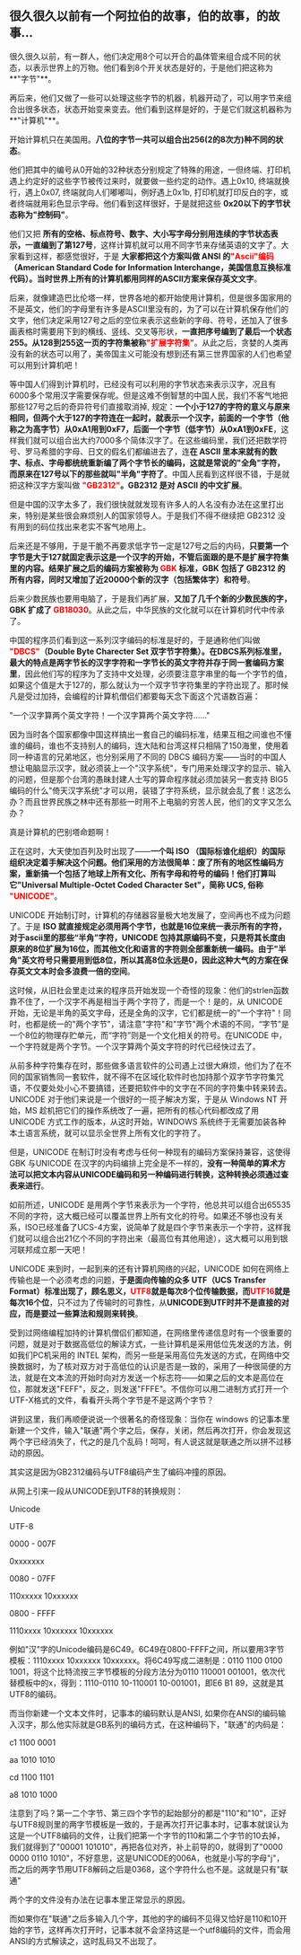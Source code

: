 ## 很久很久以前有一个阿拉伯的故事，伯的故事，的故事...
很久很久以前，有一群人，他们决定用8个可以开合的晶体管来组合成不同的状态，以表示世界上的万物。他们看到8个开关状态是好的，于是他们把这称为**"字节"**。

再后来，他们又做了一些可以处理这些字节的机器，机器开动了，可以用字节来组合出很多状态，状态开始变来变去。他们看到这样是好的，于是它们就这机器称为**"计算机"**。

开始计算机只在美国用。**八位的字节一共可以组合出256(2的8次方)种不同的状态**。

他们把其中的编号从0开始的32种状态分别规定了特殊的用途，一但终端、打印机遇上约定好的这些字节被传过来时，就要做一些约定的动作。遇上0x10, 终端就换行，遇上0x07, 终端就向人们嘟嘟叫，例好遇上0x1b, 打印机就打印反白的字，或者终端就用彩色显示字母。他们看到这样很好，于是就把这些 **0x20以下的字节状态称为"控制码"**。

他们又把 **所有的空格、标点符号、数字、大小写字母分别用连续的字节状态表示，一直编到了第127号**，这样计算机就可以用不同字节来存储英语的文字了。大家看到这样，都感觉很好，于是 **大家都把这个方案叫做 ANSI 的<font color="FF0000">"Ascii"编码</font>（American Standard Code for Information Interchange，美国信息互换标准代码）。当时世界上所有的计算机都用同样的ASCII方案来保存英文文字**。

后来，就像建造巴比伦塔一样，世界各地的都开始使用计算机，但是很多国家用的不是英文，他们的字母里有许多是ASCII里没有的，为了可以在计算机保存他们的文字，他们决定采用127号之后的空位来表示这些新的字母、符号，还加入了很多画表格时需要用下到的横线、竖线、交叉等形状，**一直把序号编到了最后一个状态255。从128到255这一页的字符集被称<font color="FF0000">"扩展字符集"</font>**。从此之后，贪婪的人类再没有新的状态可以用了，美帝国主义可能没有想到还有第三世界国家的人们也希望可以用到计算机吧！

等中国人们得到计算机时，已经没有可以利用的字节状态来表示汉字，况且有6000多个常用汉字需要保存呢。但是这难不倒智慧的中国人民，我们不客气地把那些127号之后的奇异符号们直接取消掉, 规定：**一个小于127的字符的意义与原来相同，但两个大于127的字符连在一起时，就表示一个汉字，前面的一个字节（他称之为高字节）从0xA1用到0xF7，后面一个字节（低字节）从0xA1到0xFE**，这样我们就可以组合出大约7000多个简体汉字了。在这些编码里，我们还把数学符号、罗马希腊的字母、日文的假名们都编进去了，连**在 ASCII 里本来就有的数字、标点、字母都统统重新编了两个字节长的编码，这就是常说的"全角"字符，而原来在127号以下的那些就叫"半角"字符了**。中国人民看到这样很不错，于是就把这种汉字方案叫做 **<font color="FF0000">"GB2312"</font>。GB2312 是对 ASCII 的中文扩展**。

但是中国的汉字太多了，我们很快就就发现有许多人的人名没有办法在这里打出来，特别是某些很会麻烦别人的国家领导人。于是我们不得不继续把 GB2312 没有用到的码位找出来老实不客气地用上。

后来还是不够用，于是干脆不再要求低字节一定是127号之后的内码，**只要第一个字节是大于127就固定表示这是一个汉字的开始，不管后面跟的是不是扩展字符集里的内容。结果扩展之后的编码方案被称为 <font color="FF0000">GBK</font> 标准，GBK 包括了 GB2312 的所有内容，同时又增加了近20000个新的汉字（包括繁体字）和符号**。

后来少数民族也要用电脑了，于是我们再扩展，**又加了几千个新的少数民族的字，GBK 扩成了 <font color="FF0000">GB18030</font>**。从此之后，中华民族的文化就可以在计算机时代中传承了。

中国的程序员们看到这一系列汉字编码的标准是好的，于是通称他们叫做 **<font color="FF0000">"DBCS"</font>（Double Byte Charecter Set 双字节字符集）。在DBCS系列标准里，最大的特点是两字节长的汉字字符和一字节长的英文字符并存于同一套编码方案里**，因此他们写的程序为了支持中文处理，必须要注意字串里的每一个字节的值，如果这个值是大于127的，那么就认为一个双字节字符集里的字符出现了。那时候凡是受过加持，会编程的计算机僧侣们都要每天念下面这个咒语数百遍：

"一个汉字算两个英文字符！一个汉字算两个英文字符……"

因为当时各个国家都像中国这样搞出一套自己的编码标准，结果互相之间谁也不懂谁的编码，谁也不支持别人的编码，连大陆和台湾这样只相隔了150海里，使用着同一种语言的兄弟地区，也分别采用了不同的 DBCS 编码方案——当时的中国人想让电脑显示汉字，就必须装上一个"汉字系统"，专门用来处理汉字的显示、输入的问题，但是那个台湾的愚昧封建人士写的算命程序就必须加装另一套支持 BIG5 编码的什么"倚天汉字系统"才可以用，装错了字符系统，显示就会乱了套！这怎么办？而且世界民族之林中还有那些一时用不上电脑的穷苦人民，他们的文字又怎么办？

真是计算机的巴别塔命题啊！

正在这时，大天使加百列及时出现了——**一个叫 ISO （国际标谁化组织）的国际组织决定着手解决这个问题。他们采用的方法很简单：废了所有的地区性编码方案，重新搞一个包括了地球上所有文化、所有字母和符号的编码！他们打算叫它"Universal Multiple-Octet Coded Character Set"，简称 UCS, 俗称 <font color="FF0000">"UNICODE"</font>**。

UNICODE 开始制订时，计算机的存储器容量极大地发展了，空间再也不成为问题了。于是 **ISO 就直接规定必须用两个字节，也就是16位来统一表示所有的字符，对于ascii里的那些“半角”字符，UNICODE 包持其原编码不变，只是将其长度由原来的8位扩展为16位，而其他文化和语言的字符则全部重新统一编码。由于"半角"英文符号只需要用到低8位，所以其高8位永远是0，因此这种大气的方案在保存英文文本时会多浪费一倍的空间**。

这时候，从旧社会里走过来的程序员开始发现一个奇怪的现象：他们的strlen函数靠不住了，一个汉字不再是相当于两个字符了，而是一个！是的，从 UNICODE 开始，无论是半角的英文字母，还是全角的汉字，它们都是统一的"一个字符"！同时，也都是统一的"两个字节"，请注意"字符"和"字节"两个术语的不同，“字节”是一个8位的物理存贮单元，而“字符”则是一个文化相关的符号。在UNICODE 中，一个字符就是两个字节。一个汉字算两个英文字符的时代已经快过去了。

从前多种字符集存在时，那些做多语言软件的公司遇上过很大麻烦，他们为了在不同的国家销售同一套软件，就不得不在区域化软件时也加持那个双字节字符集咒语，不仅要处处小心不要搞错，还要把软件中的文字在不同的字符集中转来转去。UNICODE 对于他们来说是一个很好的一揽子解决方案，于是从 Windows NT 开始，MS 趁机把它们的操作系统改了一遍，把所有的核心代码都改成了用 UNICODE 方式工作的版本，从这时开始，WINDOWS 系统终于无需要加装各种本土语言系统，就可以显示全世界上所有文化的字符了。

但是，UNICODE 在制订时没有考虑与任何一种现有的编码方案保持兼容，这使得 GBK 与UNICODE 在汉字的内码编排上完全是不一样的，**没有一种简单的算术方法可以把文本内容从UNICODE编码和另一种编码进行转换，这种转换必须通过查表来进行**。

如前所述，UNICODE 是用两个字节来表示为一个字符，他总共可以组合出65535不同的字符，这大概已经可以覆盖世界上所有文化的符号。如果还不够也没有关系，ISO已经准备了UCS-4方案，说简单了就是四个字节来表示一个字符，这样我们就可以组合出21亿个不同的字符出来（最高位有其他用途），这大概可以用到银河联邦成立那一天吧！

UNICODE 来到时，一起到来的还有计算机网络的兴起，UNICODE 如何在网络上传输也是一个必须考虑的问题，**于是面向传输的众多 UTF（UCS Transfer Format）标准出现了，顾名思义，<font color="FF0000">UTF8</font>就是每次8个位传输数据，而<font color="FF0000">UTF16</font>就是每次16个位**，只不过为了传输时的可靠性，从**UNICODE到UTF时并不是直接的对应，而是要过一些算法和规则来转换**。

受到过网络编程加持的计算机僧侣们都知道，在网络里传递信息时有一个很重要的问题，就是对于数据高低位的解读方式，一些计算机是采用低位先发送的方法，例如我们PC机采用的 INTEL 架构，而另一些是采用高位先发送的方式，在网络中交换数据时，为了核对双方对于高低位的认识是否是一致的，采用了一种很简便的方法，就是在文本流的开始时向对方发送一个标志符——如果之后的文本是高位在位，那就发送"FEFF"，反之，则发送"FFFE"。不信你可以用二进制方式打开一个UTF-X格式的文件，看看开头两个字节是不是这两个字节？

讲到这里，我们再顺便说说一个很著名的奇怪现象：当你在 windows 的记事本里新建一个文件，输入"联通"两个字之后，保存，关闭，然后再次打开，你会发现这两个字已经消失了，代之的是几个乱码！呵呵，有人说这就是联通之所以拼不过移动的原因。

其实这是因为GB2312编码与UTF8编码产生了编码冲撞的原因。

从网上引来一段从UNICODE到UTF8的转换规则：

Unicode

UTF-8

0000 - 007F

0xxxxxxx

0080 - 07FF

110xxxxx 10xxxxxx

0800 - FFFF

1110xxxx 10xxxxxx 10xxxxxx

例如"汉"字的Unicode编码是6C49。6C49在0800-FFFF之间，所以要用3字节模板：1110xxxx 10xxxxxx 10xxxxxx。将6C49写成二进制是：0110 1100 0100 1001，将这个比特流按三字节模板的分段方法分为0110 110001 001001，依次代替模板中的x，得到：1110-0110 10-110001 10-001001，即E6 B1 89，这就是其UTF8的编码。

而当你新建一个文本文件时，记事本的编码默认是ANSI, 如果你在ANSI的编码输入汉字，那么他实际就是GB系列的编码方式，在这种编码下，"联通"的内码是：

c1 1100 0001

aa 1010 1010

cd 1100 1101

a8 1010 1000

注意到了吗？第一二个字节、第三四个字节的起始部分的都是"110"和"10"，正好与UTF8规则里的两字节模板是一致的，于是再次打开记事本时，记事本就误认为这是一个UTF8编码的文件，让我们把第一个字节的110和第二个字节的10去掉，我们就得到了"00001 101010"，再把各位对齐，补上前导的0，就得到了"0000 0000 0110 1010"，不好意思，这是UNICODE的006A，也就是小写的字母"j"，而之后的两字节用UTF8解码之后是0368，这个字符什么也不是。这就是只有"联通"

两个字的文件没有办法在记事本里正常显示的原因。

而如果你在"联通"之后多输入几个字，其他的字的编码不见得又恰好是110和10开始的字节，这样再次打开时，记事本就不会坚持这是一个utf8编码的文件，而会用ANSI的方式解读之，这时乱码又不出现了。
